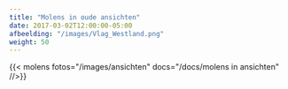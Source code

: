 ```yaml
---
title: "Molens in oude ansichten"
date: 2017-03-02T12:00:00-05:00
afbeelding: "/images/Vlag_Westland.png"
weight: 50
---
```


{{< molens fotos="/images/ansichten" docs="/docs/molens in ansichten" //>}}